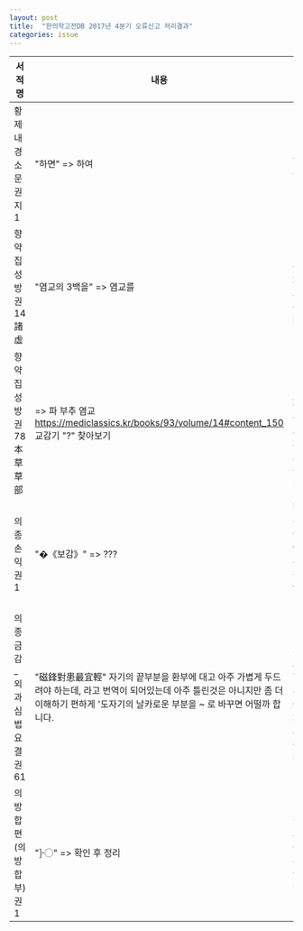 ```yaml
---
layout: post
title:  "한의학고전DB 2017년 4분기 오류신고 처리결과"
categories: issue
---
```


| 서적명                     | 내용                                                                                                                                                                                                                        | 수정내역                                          |
|----------------------------|-----------------------------------------------------------------------------------------------------------------------------------------------------------------------------------------------------------------------------|---------------------------------------------------|
| 황제내경소문 권지1         | "하면"     => 하여                                                                                                                                                                                                          | 논의요                                            |
| 향약집성방 권14  諸虛      | "염교의 3백을"     => 염교를                                                                                                                                                                                              | "염교를"로   처리되었습니다.                      |
| 향약집성방 권78  本草草部  | =>   파 부추 염교     https://mediclassics.kr/books/93/volume/14#content_150     교감기 "?" 찾아보기                                                                                                                        | "{삼백(三白):파,   부추, 염교}"로 처리되었습니다. |
| 의종손익 권1               | "�《보감》"     => ???                                                                                                                                                                                                      | 해당   부분을 찾아 오류수정 하였습니다.           |
| 의종금감_외과심법요결 권61 | "磁鋒對患最宜輕"           자기의 끝부분을 환부에 대고 아주 가볍게 두드려야   하는데,     라고 번역이 되어있는데     아주 틀린것은 아니지만 좀 더 이해하기 편하게 '도자기의 날카로운 부분을 ~ 로 바꾸면 어떨까 합니다.      | "도자기의   뾰족한 끝부분을"로 처리되었습니다.    |
| 의방합편(의방합부) 권1     | "]〮"     => 확인 후 정리                                                                                                                                                                                                     | 전체   오류 수정 되었습니다.                      |

